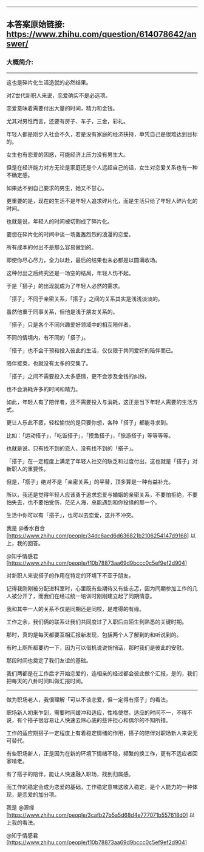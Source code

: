 ----------------------------------------
## 本答案原始链接: https://www.zhihu.com/question/614078642/answer/
### 大概简介: 
----------------------------------------
这也是碎片化生活造就的必然结果。

对Z世代新职人来说，恋爱确实不是必选项。

恋爱意味着需要付出大量的时间，精力和金钱。

尤其对男性而言，还要有房子、车子，三金，彩礼。

年轻人都是刚步入社会不久，若是没有家庭的经济扶持，单凭自己是很难达到目标的。

女生也有恋爱的困惑，可能经济上压力没有男生大。

但是在经济能力对方无论是家庭还是个人远超自己的话，女生对恋爱关系也有一种不确定感。

如果达不到自己要求的男生，她又不甘心。

更重要的是，现在的生活不是年轻人追求碎片化，而是生活只给了年轻人碎片化的时间。

也就是说，年轻人的时间被切割成了碎片化。

要想在碎片化的时间中谈一场轰轰烈烈的浪漫的恋爱。

所有成本的付出不是那么容易做到的。

即使你尽心尽力，全力以赴，最后的结果也未必都是以圆满收场。

这种付出之后终究还是一场空的结局，年轻人伤不起。

于是「搭子」的出现就成为了年轻人必然的需求。

「搭子」不同于亲密关系，「搭子」之间的关系其实是浅浅淡淡的。

虽然他重于同事关系，但他是浅于朋友关系的。

「搭子」只是各个不同兴趣爱好领域中的相互陪伴者。

不同的情境内，有不同的「搭子」。

「搭子」也不会干预和投入彼此的生活，仅仅限于共同爱好的陪伴而已。

陪伴接束，也就没有太多的交集了。

「搭子」之间不需要投入太多感情，更不会涉及金钱的纠纷。

也不会消耗许多的时间和精力。

如此，年轻人有了陪伴者，还不需要投入与消耗，这正是当下年轻人需要的生活方式。

更让人乐此不疲，轻松愉悦的是只要你想，各种「搭子」都能寻求到。

比如：「运动搭子」，「吃饭搭子」，「摸鱼搭子」，「旅游搭子」等等等等。

也就是说，只有找不到的恋人，没有找不到的「搭子」。

「搭子」在一定程度上满足了年轻人社交的缺乏和过度付出，这也就是「搭子」对新职人的重要性。

但是，「搭子」绝对不是「亲密关系」的平替，顶多算是一种有益补充。

所以，我还是觉得年轻人应该勇于追求恋爱与婚姻的亲密关系，不要怕拒绝，不要怕失去，也不要怕受伤，茫茫人海，总能遇到和你投缘的那一个。

生活中你可以有「搭子」，也可以去恋爱，这并不冲突。

我是 @香水百合 [https://www.zhihu.com/people/34dc6aed6d636821b2106254147d9168] 以上，我的回答。

@知乎情感君 [https://www.zhihu.com/people/f10b78873aa69d9bccc0c5ef9ef2d904]

对新职人来说搭子的作用在特定的环境下不亚于朋友。

记得我刚刚被分配进科室时，心里既有些期待又有些忐忑，因为同期参加工作的几人被分开了，而我们在经过统一培训时刚刚建立起了同期情意。

我和其中一人的关系不仅是同期还是同校，是难得的有缘。

工作之余，我们俩的联系让我们共同度过了入职后由陌生到熟悉的关键时期。

那时，真的是每天都要互相汇报新发现，包括两个人了解到的和听说到的。

有时上厕所都要约一下，因为可以借机说说悄悄话，那时我们是彼此的安慰。

那段时间也奠定了我们友谊的基础。

我们两都是在工作后才开始恋爱的，连相亲的经过都会彼此做个汇报，是的，我们把每天的八卦时间叫做汇报时间。

----------------------------------------

做为职场老人，我很理解「可以不谈恋爱，但一定得有搭子」的看法。

职场新人初来乍到，需要时间缓冲和适应，性格使然，适应的时间不一，不得不说，有个搭子很容易让人快速去除心底的些许担心和偶尔的不知所措。

工作的适应期搭子一定程度上有着稳定情绪的作用，搭子的陪伴对职场新人来说无可替代。

有些职场新人，正是因为在新的环境下情绪不稳，频繁的换工作，更有不适应者回家啃老。

有了搭子的陪伴，能让人快速融入职场，找到归属感。

而工作的稳定会成为恋爱的基础，工作稳定意味这收入稳定，是个人能力的一种体现，是恋爱的加分项。

我是 @源缘 [https://www.zhihu.com/people/3cafb27b5a5d68d4e777071b557618d0] 以上我的看法。

@知乎情感君 [https://www.zhihu.com/people/f10b78873aa69d9bccc0c5ef9ef2d904]


